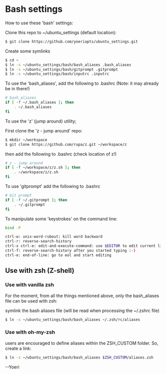 # Bash settings

How to use these 'bash' settings:

Clone this repo to ~/ubuntu_settings (default location):
```bash
$ git clone https://github.com/yoeriapts/ubuntu_settings.git
```

Create some symlinks
```bash
$ cd ~
$ ln -s ~/ubuntu_settings/bash/bash_aliases .bash_aliases
$ ln -s ~/ubuntu_settings/bash/gitprompt .gitprompt
$ ln -s ~/ubuntu_settings/bash/inputrc .inputrc
```


To use the 'bash_aliases', add the following to .bashrc (Note: it may already be in there!)
```bash
# bash_aliases
if [ -f ~/.bash_aliases ]; then
    . ~/.bash_aliases
fi
```

To use the 'z' (jump around) utility;

First clone the 'z - jump around' repo:
```bash
$ mkdir ~/workspace
$ git clone https://github.com/rupa/z.git ~/workspace/z
```

then add the following to .bashrc (check location of z!)

```bash
# z - jump around
if [ -f ~/workspace/z/z.sh ]; then
    . ~/workspace/z/z.sh
fi
```

To use 'gitprompt' add the following to .bashrc
```bash
# Git prompt
if [ -f ~/.gitprompt ]; then
    . ~/.gitprompt
fi
```

To manipulate some 'keystrokes' on the command line:

```bash
bind -P

ctrl-w: unix-word-rubout: kill word backward
ctrl-r: reverse-search-history
ctrl-x ctrl-e: edit-and-execute-command: use $EDITOR to edit current line
ctrl-f: reverse-search-history after you started typing :-)
ctrl-e: end-of-line: go to eol and start editing
```

## Use with zsh (Z-shell)

### Use with vanilla zsh

For the moment, from all the things mentioned above, only the bash_aliases file can be used with zsh:

symlink the bash aliases file (will be read when processing the ~/.zshrc file)
```bash
$ ln -s ~/ubuntu_settings/bash/bash_aliases ~/.zsh/rc/aliases
```

### Use with oh-my-zsh

users are encouraged to define aliases within the ZSH_CUSTOM folder. So, create a link:
```bash
$ ln -s ~/ubuntu_settings/bash/bash_aliases $ZSH_CUSTOM/aliases.zsh
```

--Yoeri
